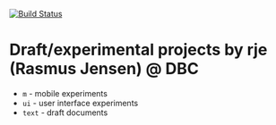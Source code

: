[![Build Status](https://secure.travis-ci.org/DBC-as/rje.png)](http://travis-ci.org/DBC-as/rje)

# Draft/experimental projects by rje (Rasmus Jensen) @ DBC  

- `m` - mobile experiments
- `ui` - user interface experiments
- `text` - draft documents
